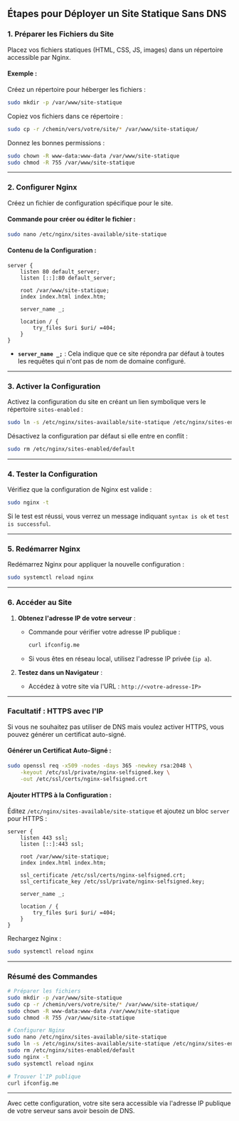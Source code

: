## **Étapes pour Déployer un Site Statique Sans DNS**

### **1. Préparer les Fichiers du Site**
Placez vos fichiers statiques (HTML, CSS, JS, images) dans un répertoire accessible par Nginx.

#### Exemple :
Créez un répertoire pour héberger les fichiers :
```bash
sudo mkdir -p /var/www/site-statique
```

Copiez vos fichiers dans ce répertoire :
```bash
sudo cp -r /chemin/vers/votre/site/* /var/www/site-statique/
```

Donnez les bonnes permissions :
```bash
sudo chown -R www-data:www-data /var/www/site-statique
sudo chmod -R 755 /var/www/site-statique
```

---

### **2. Configurer Nginx**
Créez un fichier de configuration spécifique pour le site.

#### Commande pour créer ou éditer le fichier :
```bash
sudo nano /etc/nginx/sites-available/site-statique
```

#### Contenu de la Configuration :
```nginx
server {
    listen 80 default_server;
    listen [::]:80 default_server;

    root /var/www/site-statique;
    index index.html index.htm;

    server_name _;

    location / {
        try_files $uri $uri/ =404;
    }
}
```

- **`server_name _;`** : Cela indique que ce site répondra par défaut à toutes les requêtes qui n'ont pas de nom de domaine configuré.

---

### **3. Activer la Configuration**
Activez la configuration du site en créant un lien symbolique vers le répertoire `sites-enabled` :
```bash
sudo ln -s /etc/nginx/sites-available/site-statique /etc/nginx/sites-enabled/
```

Désactivez la configuration par défaut si elle entre en conflit :
```bash
sudo rm /etc/nginx/sites-enabled/default
```

---

### **4. Tester la Configuration**
Vérifiez que la configuration de Nginx est valide :
```bash
sudo nginx -t
```

Si le test est réussi, vous verrez un message indiquant `syntax is ok` et `test is successful`.

---

### **5. Redémarrer Nginx**
Redémarrez Nginx pour appliquer la nouvelle configuration :
```bash
sudo systemctl reload nginx
```

---

### **6. Accéder au Site**
1. **Obtenez l'adresse IP de votre serveur** :
   - Commande pour vérifier votre adresse IP publique :
     ```bash
     curl ifconfig.me
     ```
   - Si vous êtes en réseau local, utilisez l'adresse IP privée (`ip a`).

2. **Testez dans un Navigateur** :
   - Accédez à votre site via l'URL : `http://<votre-adresse-IP>`

---

### **Facultatif : HTTPS avec l'IP**
Si vous ne souhaitez pas utiliser de DNS mais voulez activer HTTPS, vous pouvez générer un certificat auto-signé.

#### Générer un Certificat Auto-Signé :
```bash
sudo openssl req -x509 -nodes -days 365 -newkey rsa:2048 \
    -keyout /etc/ssl/private/nginx-selfsigned.key \
    -out /etc/ssl/certs/nginx-selfsigned.crt
```

#### Ajouter HTTPS à la Configuration :
Éditez `/etc/nginx/sites-available/site-statique` et ajoutez un bloc `server` pour HTTPS :
```nginx
server {
    listen 443 ssl;
    listen [::]:443 ssl;

    root /var/www/site-statique;
    index index.html index.htm;

    ssl_certificate /etc/ssl/certs/nginx-selfsigned.crt;
    ssl_certificate_key /etc/ssl/private/nginx-selfsigned.key;

    server_name _;

    location / {
        try_files $uri $uri/ =404;
    }
}
```

Rechargez Nginx :
```bash
sudo systemctl reload nginx
```

---

### **Résumé des Commandes**
```bash
# Préparer les fichiers
sudo mkdir -p /var/www/site-statique
sudo cp -r /chemin/vers/votre/site/* /var/www/site-statique/
sudo chown -R www-data:www-data /var/www/site-statique
sudo chmod -R 755 /var/www/site-statique

# Configurer Nginx
sudo nano /etc/nginx/sites-available/site-statique
sudo ln -s /etc/nginx/sites-available/site-statique /etc/nginx/sites-enabled/
sudo rm /etc/nginx/sites-enabled/default
sudo nginx -t
sudo systemctl reload nginx

# Trouver l'IP publique
curl ifconfig.me
```

---

Avec cette configuration, votre site sera accessible via l'adresse IP publique de votre serveur sans avoir besoin de DNS.